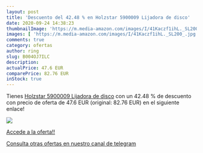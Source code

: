 ```yaml
---
layout: post
title: 'Descuento del 42.48 % en Holzstar 5900009 Lijadora de disco'
date: 2020-09-24 14:38:23
thumbnailImage: 'https://m.media-amazon.com/images/I/41Kaczf1ihL._SL200_.jpg'
images: [ 'https://m.media-amazon.com/images/I/41Kaczf1ihL._SL200_.jpg' ]
comments: true
category: ofertas
author: ring
slug: B004OJ7ILC
description:
actualPrice: 47.6 EUR
comparePrice: 82.76 EUR
inStock: true
---
```


Tienes [Holzstar 5900009 Lijadora de disco](https://www.amazon.com/dp/B004OJ7ILC/?tag=redken08-20) con un 42.48 % de descuento con precio de oferta de 47.6 EUR (original: 82.76 EUR) en el siguiente enlace!

[![](https://m.media-amazon.com/images/I/41Kaczf1ihL._SL200_.jpg)](https://www.amazon.com/dp/B004OJ7ILC/?tag=redken08-20)

[Accede a la oferta!!](https://www.amazon.com/dp/B004OJ7ILC/?tag=redken08-20)

[Consulta otras ofertas en nuestro canal de telegram](https://t.me/s/ofertas25)
